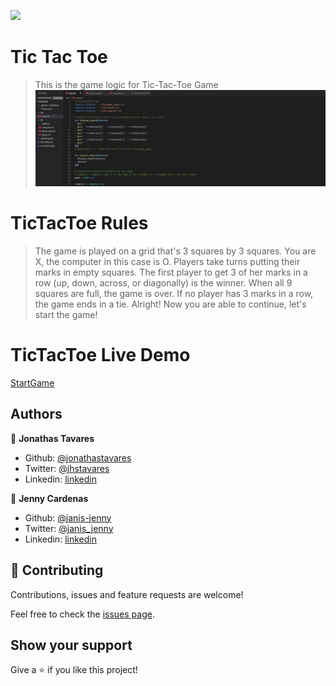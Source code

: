 ![](https://img.shields.io/badge/Microverse-blueviolet)

# Tic Tac Toe

> This is the game logic for Tic-Tac-Toe Game
![screenshot](/screenshot.jpg)

# TicTacToe Rules

>The game is played on a grid that's 3 squares by 3 squares.
You are X, the computer in this case is O.
Players take turns putting their marks in empty squares.
The first player to get 3 of her marks in a row (up, down, across, or diagonally) is the winner.
When all 9 squares are full, the game is over.
If no player has 3 marks in a row, the game ends in a tie.
Alright! Now you are able to continue, let's start the game!

# TicTacToe Live Demo

[StartGame](https://TicTacToe-2.jonathastavares.repl.run)

## Authors

👤 **Jonathas Tavares**

- Github: [@jonathastavares](https://github.com/jonathastavares)
- Twitter: [@jhstavares](https://twitter.com/jhstavares)
- Linkedin: [linkedin](https://www.linkedin.com/in/jonathas-tavares-24b8bba3/)

👤 **Jenny Cardenas**

- Github: [@janis-jenny](https://github.com/janis-jenny)
- Twitter: [@janis_jenny](https://twitter.com/janis_jenny)
- Linkedin: [linkedin](https://www.linkedin.com/in/paolajenny)

## 🤝 Contributing

Contributions, issues and feature requests are welcome!

Feel free to check the [issues page](https://github.com/janis-jenny/TicTacToe/issues).

## Show your support

Give a ⭐️ if you like this project!
